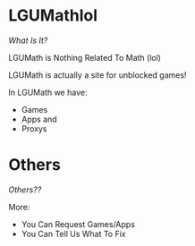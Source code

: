 # LGUMathlol

_What Is It?_ 

LGUMath is Nothing Related To Math (lol)

LGUMath is actually a site for unblocked games!

In LGUMath we have:

- Games
- Apps
and
- Proxys

# Others

_Others??_ 

More:

- You Can Request Games/Apps
- You Can Tell Us What To Fix

